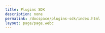 ```yaml
---
title: Plugins SDK
description: none
permalink: /docspace/plugins-sdk/index.html
layout: page/page.webc
---
```

